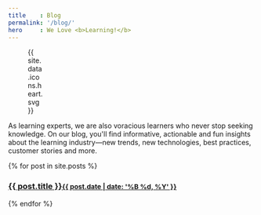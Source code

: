 ```yaml
---
title    : Blog
permalink: '/blog/'
hero     : We Love <b>Learning!</b>
---
```


<figure style="width:32px">{{ site.data.icons.heart.svg }}</figure>

As learning experts, we are also voracious learners who never stop seeking knowledge. On our blog, you'll find informative, actionable and fun insights about the learning industry—new trends, new technologies, best practices, customer stories and more.

<section class="box_holder">

{% for post in site.posts %}
  <article class="blog_teaser" style="background-image: url({{site.blog_image_dir}}/{{ post.background }})">
    <a href="{{ post.url | prepend: site.baseurl }}">
      <h3>{{ post.title }}<small>{{ post.date | date: '%B %d, %Y' }}</small></h3>
    </a>
  </article>
{% endfor %}

</section>
